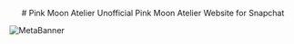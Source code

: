 <p align="center">
# Pink Moon Atelier
Unofficial Pink Moon Atelier Website for Snapchat

![MetaBanner](https://user-images.githubusercontent.com/124644615/233930689-ed022696-621f-4d63-a40b-aad894faaff5.png)
</p>

